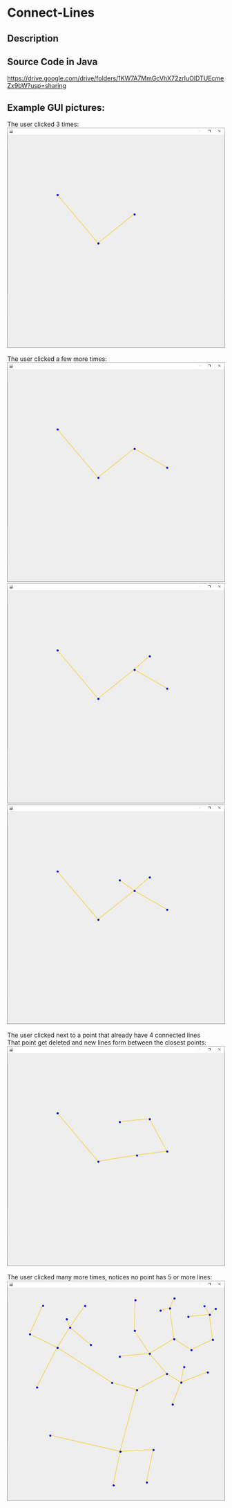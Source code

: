 # Connect-Lines

## Description

## Source Code in Java
https://drive.google.com/drive/folders/1KW7A7MmGcVhX72zrIuOlDTUEcmeZx9bW?usp=sharing

## Example GUI pictures:
The user clicked 3 times:  
![3 dots and 2 lines appear](https://github.com/toantnguyen99/Connect-Lines/blob/main/pic1.JPG)

The user clicked a few more times:  
![A new line and a new point appear](https://github.com/toantnguyen99/Connect-Lines/blob/main/pic2.JPG)![A new line and a new point appear](https://github.com/toantnguyen99/Connect-Lines/blob/main/pic3.JPG)![A new line and a new point appear](https://github.com/toantnguyen99/Connect-Lines/blob/main/pic4.JPG)

The user clicked next to a point that already have 4 connected lines  
That point get deleted and new lines form between the closest points:  
![The 4 lines were redrawed](https://github.com/toantnguyen99/Connect-Lines/blob/main/pic5Redraw.JPG)

The user clicked many more times, notices no point has 5 or more lines:
![Many points and many lines](https://github.com/toantnguyen99/Connect-Lines/blob/main/pic6All.JPG)
